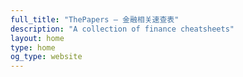 ```yaml
---
full_title: "ThePapers — 金融相关速查表"
description: "A collection of finance cheatsheets"
layout: home
type: home
og_type: website
---
```

